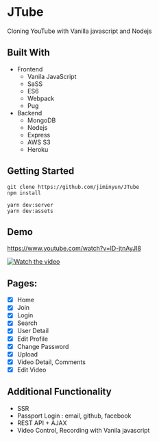 # JTube

Cloning YouTube with Vanilla javascript and Nodejs

## Built With

- Frontend
  - Vanila JavaScript
  - SaSS
  - ES6
  - Webpack
  - Pug
- Backend
  - MongoDB
  - Nodejs
  - Express
  - AWS S3
  - Heroku

## Getting Started

```
git clone https://github.com/jiminyun/JTube
npm install

yarn dev:server
yarn dev:assets
```

## Demo

https://www.youtube.com/watch?v=lD-jtnAyJI8

[![Watch the video](https://img.youtube.com/vi/lD-jtnAyJI8/maxresdefault.jpg)](https://youtu.be/lD-jtnAyJI8)

## Pages:

- [x] Home
- [x] Join
- [x] Login
- [x] Search
- [x] User Detail
- [x] Edit Profile
- [x] Change Password
- [x] Upload
- [x] Video Detail, Comments
- [x] Edit Video

## Additional Functionality

- SSR
- Passport Login : email, github, facebook
- REST API + AJAX
- Video Control, Recording with Vanila javascript
